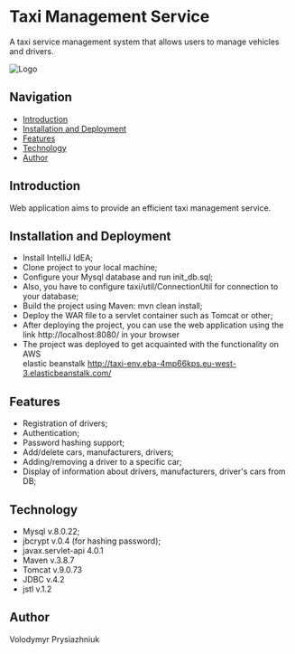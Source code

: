 # Taxi Management Service

A taxi service management system that allows users to manage vehicles and drivers.

![Logo](logo.jpeg)

## Navigation
- [Introduction](#introduction)
- [Installation and Deployment](#installation-and-deployment)
- [Features](#features)
- [Technology](#technology)
- [Author](#author)

## Introduction
Web application aims to provide an efficient taxi management service.

## Installation and Deployment
- Install IntelliJ IdEA;
- Clone project to your local machine;
- Configure your Mysql database and run init_db.sql;
- Also, you have to configure taxi/util/ConnectionUtil for connection to your database;
- Build the project using Maven: mvn clean install;
- Deploy the WAR file to a servlet container such as Tomcat or other;
- After deploying the project, you can use the web application using the link http://localhost:8080/ in your browser
- The project was deployed to get acquainted with the functionality on AWS <br/> elastic beanstalk http://taxi-env.eba-4mp66kps.eu-west-3.elasticbeanstalk.com/

## Features
- Registration of drivers;
- Authentication;
- Password hashing support;
- Add/delete cars, manufacturers, drivers;
- Adding/removing a driver to a specific car;
- Display of information about drivers, manufacturers, driver's cars from DB;

## Technology
- Mysql v.8.0.22;
- jbcrypt v.0.4 (for hashing password);
- javax.servlet-api 4.0.1
- Maven v.3.8.7
- Tomcat v.9.0.73
- JDBC v.4.2
- jstl v.1.2

## Author
Volodymyr Prysiazhniuk